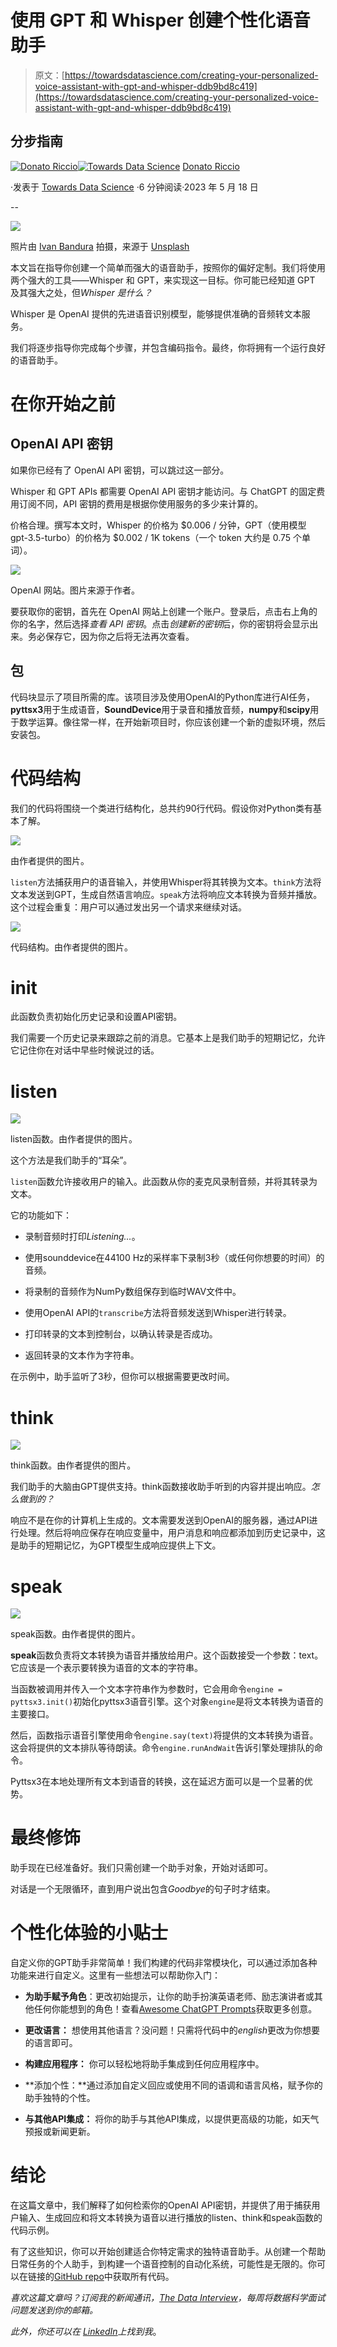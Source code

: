 # 使用 GPT 和 Whisper 创建个性化语音助手

> 原文：[https://towardsdatascience.com/creating-your-personalized-voice-assistant-with-gpt-and-whisper-ddb9bd8c419](https://towardsdatascience.com/creating-your-personalized-voice-assistant-with-gpt-and-whisper-ddb9bd8c419)

## 分步指南

[](https://donatoriccio.medium.com/?source=post_page-----ddb9bd8c419--------------------------------)[![Donato Riccio](../Images/0af2a026e72a023db4635522cbca50eb.png)](https://donatoriccio.medium.com/?source=post_page-----ddb9bd8c419--------------------------------)[](https://towardsdatascience.com/?source=post_page-----ddb9bd8c419--------------------------------)[![Towards Data Science](../Images/a6ff2676ffcc0c7aad8aaf1d79379785.png)](https://towardsdatascience.com/?source=post_page-----ddb9bd8c419--------------------------------) [Donato Riccio](https://donatoriccio.medium.com/?source=post_page-----ddb9bd8c419--------------------------------)

·发表于 [Towards Data Science](https://towardsdatascience.com/?source=post_page-----ddb9bd8c419--------------------------------) ·6 分钟阅读·2023 年 5 月 18 日

--

![](../Images/91c085fb9d42bb3ace220b9baec4f77a.png)

照片由 [Ivan Bandura](https://unsplash.com/@unstable_affliction?utm_source=medium&utm_medium=referral) 拍摄，来源于 [Unsplash](https://unsplash.com/?utm_source=medium&utm_medium=referral)

本文旨在指导你创建一个简单而强大的语音助手，按照你的偏好定制。我们将使用两个强大的工具——Whisper 和 GPT，来实现这一目标。你可能已经知道 GPT 及其强大之处，但*Whisper 是什么？*

Whisper 是 OpenAI 提供的先进语音识别模型，能够提供准确的音频转文本服务。

我们将逐步指导你完成每个步骤，并包含编码指令。最终，你将拥有一个运行良好的语音助手。

# 在你开始之前

## OpenAI API 密钥

如果你已经有了 OpenAI API 密钥，可以跳过这一部分。

Whisper 和 GPT APIs 都需要 OpenAI API 密钥才能访问。与 ChatGPT 的固定费用订阅不同，API 密钥的费用是根据你使用服务的多少来计算的。

价格合理。撰写本文时，Whisper 的价格为 $0.006 / 分钟，GPT（使用模型 gpt-3.5-turbo）的价格为 $0.002 / 1K tokens（一个 token 大约是 0.75 个单词）。

![](../Images/90f919b32509289cf43eb40b7d2ef4a2.png)

OpenAI 网站。图片来源于作者。

要获取你的密钥，首先在 OpenAI 网站上创建一个账户。登录后，点击右上角的你的名字，然后选择*查看 API 密钥*。点击*创建新的密钥*后，你的密钥将会显示出来。务必保存它，因为你之后将无法再次查看。

## 包

代码块显示了项目所需的库。该项目涉及使用OpenAI的Python库进行AI任务，**pyttsx3**用于生成语音，**SoundDevice**用于录音和播放音频，**numpy**和**scipy**用于数学运算。像往常一样，在开始新项目时，你应该创建一个新的虚拟环境，然后安装包。

# 代码结构

我们的代码将围绕一个类进行结构化，总共约90行代码。假设你对Python类有基本了解。

![](../Images/1471474c58d6a02c0eb23166249a635c.png)

由作者提供的图片。

`listen`方法捕获用户的语音输入，并使用Whisper将其转换为文本。`think`方法将文本发送到GPT，生成自然语言响应。`speak`方法将响应文本转换为音频并播放。这个过程会重复：用户可以通过发出另一个请求来继续对话。

![](../Images/bb587d1395678babdd36f258fffa8f0a.png)

代码结构。由作者提供的图片。

# __init__

此函数负责初始化历史记录和设置API密钥。

我们需要一个历史记录来跟踪之前的消息。它基本上是我们助手的短期记忆，允许它记住你在对话中早些时候说过的话。

# listen

![](../Images/220a3e3def47c2b30b9682c48feef6fb.png)

listen函数。由作者提供的图片。

这个方法是我们助手的“耳朵”。

`listen`函数允许接收用户的输入。此函数从你的麦克风录制音频，并将其转录为文本。

它的功能如下：

+   录制音频时打印*Listening…*。

+   使用sounddevice在44100 Hz的采样率下录制3秒（或任何你想要的时间）的音频。

+   将录制的音频作为NumPy数组保存到临时WAV文件中。

+   使用OpenAI API的`transcribe`方法将音频发送到Whisper进行转录。

+   打印转录的文本到控制台，以确认转录是否成功。

+   返回转录的文本作为字符串。

在示例中，助手监听了3秒，但你可以根据需要更改时间。

# think

![](../Images/b88809c7d91c07d6363a1d3b71e75427.png)

think函数。由作者提供的图片。

我们助手的大脑由GPT提供支持。think函数接收助手听到的内容并提出响应。*怎么做到的？*

响应不是在你的计算机上生成的。文本需要发送到OpenAI的服务器，通过API进行处理。然后将响应保存在响应变量中，用户消息和响应都添加到历史记录中，这是助手的短期记忆，为GPT模型生成响应提供上下文。

# speak

![](../Images/38616ab8a0bee7bf85d420f72f7dd8b2.png)

speak函数。由作者提供的图片。

**speak**函数负责将文本转换为语音并播放给用户。这个函数接受一个参数：text。它应该是一个表示要转换为语音的文本的字符串。

当函数被调用并传入一个文本字符串作为参数时，它会用命令`engine = pyttsx3.init()`初始化pyttsx3语音引擎。这个对象`engine`是将文本转换为语音的主要接口。

然后，函数指示语音引擎使用命令`engine.say(text)`将提供的文本转换为语音。这会将提供的文本排队等待朗读。命令`engine.runAndWait`告诉引擎处理排队的命令。

Pyttsx3在本地处理所有文本到语音的转换，这在延迟方面可以是一个显著的优势。

# 最终修饰

助手现在已经准备好。我们只需创建一个助手对象，开始对话即可。

对话是一个无限循环，直到用户说出包含*Goodbye*的句子时才结束。

# 个性化体验的小贴士

自定义你的GPT助手非常简单！我们构建的代码非常模块化，可以通过添加各种功能来进行自定义。这里有一些想法可以帮助你入门：

+   **为助手赋予角色**：更改初始提示，让你的助手扮演英语老师、励志演讲者或其他任何你能想到的角色！查看[Awesome ChatGPT Prompts](https://github.com/f/awesome-chatgpt-prompts)获取更多创意。

+   **更改语言：** 想使用其他语言？没问题！只需将代码中的*english*更改为你想要的语言即可。

+   **构建应用程序：** 你可以轻松地将助手集成到任何应用程序中。

+   **添加个性：**通过添加自定义回应或使用不同的语调和语言风格，赋予你的助手独特的个性。

+   **与其他API集成：** 将你的助手与其他API集成，以提供更高级的功能，如天气预报或新闻更新。

# 结论

在这篇文章中，我们解释了如何检索你的OpenAI API密钥，并提供了用于捕获用户输入、生成回应和将文本转换为语音以进行播放的listen、think和speak函数的代码示例。

有了这些知识，你可以开始创建适合你特定需求的独特语音助手。从创建一个帮助日常任务的个人助手，到构建一个语音控制的自动化系统，可能性是无限的。你可以在链接的[GitHub repo](https://github.com/reese3222/nanoassistant)中获取所有代码。

*喜欢这篇文章吗？订阅我的新闻通讯，[*The Data Interview*](https://thedatainterview.substack.com/)，每周将数据科学面试问题发送到你的邮箱。*

*此外，你还可以在* [*LinkedIn*](https://www.linkedin.com/in/driccio/)*上找到我*。
